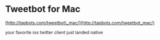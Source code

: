 <!--
id: 27086421109
link: http://tumblr.atmos.org/post/27086421109/tweetbot-for-mac
slug: tweetbot-for-mac
date: Thu Jul 12 2012 17:18:33 GMT-0700 (PDT)
publish: 2012-07-012
tags: 
title: Tweetbot for Mac
-->


Tweetbot for Mac
================

[http://tapbots.com/tweetbot\_mac/](http://tapbots.com/tweetbot_mac/)

your favorite ios twitter client just landed native

